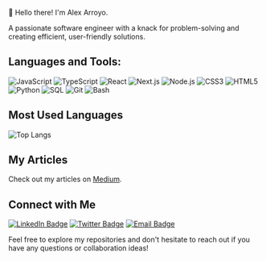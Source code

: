 👋 Hello there! I'm Alex Arroyo.

A passionate software engineer with a knack for problem-solving and creating efficient, user-friendly solutions.

## Languages and Tools:
![JavaScript](https://img.shields.io/badge/-JavaScript-F7DF1E?style=flat-square&logo=javascript&logoColor=black)
![TypeScript](https://img.shields.io/badge/-TypeScript-3178C6?style=flat-square&logo=typescript&logoColor=white)
![React](https://img.shields.io/badge/-React-61DAFB?style=flat-square&logo=react&logoColor=black)
![Next.js](https://img.shields.io/badge/-Next.js-000000?style=flat-square&logo=next.js&logoColor=white)
![Node.js](https://img.shields.io/badge/-Node.js-43853D?style=flat-square&logo=node.js&logoColor=white)
![CSS3](https://img.shields.io/badge/-CSS3-1572B6?style=flat-square&logo=css3&logoColor=white)
![HTML5](https://img.shields.io/badge/-HTML5-E34F26?style=flat-square&logo=html5&logoColor=white)
![Python](https://img.shields.io/badge/-Python-3776AB?style=flat-square&logo=Python&logoColor=white)
![SQL](https://img.shields.io/badge/-SQL-4479A1?style=flat-square&logo=mysql&logoColor=white)
![Git](https://img.shields.io/badge/-Git-F05032?style=flat-square&logo=git&logoColor=white)
![Bash](https://img.shields.io/badge/-Bash-4EAA25?style=flat-square&logo=gnu-bash&logoColor=white)

## Most Used Languages
![Top Langs](https://github-readme-stats.vercel.app/api/top-langs/?username=alexaldearroyo&layout=compact&theme=dark)

## My Articles

Check out my articles on [Medium](https://medium.com/@alexaldearroyo).

## Connect with Me
[![LinkedIn Badge](https://img.shields.io/badge/-Alex_Arroyo-blue?style=flat-square&logo=Linkedin&logoColor=white&link=https://www.linkedin.com/in/alexaldearroyo/)](https://www.linkedin.com/in/alexaldearroyo/)
[![Twitter Badge](https://img.shields.io/badge/-alexaldearroyo-1DA1F2?style=flat-square&logo=Twitter&logoColor=white&link=http://twitter.com/alexaldearroyo)](http://twitter.com/alexaldearroyo)
[![Email Badge](https://img.shields.io/badge/-alexaldearroyo%40gmail.com-D14836?style=flat-square&logo=Gmail&logoColor=white&link=mailto:alexaldearroyo@gmail.com)](mailto:alexaldearroyo@gmail.com)

Feel free to explore my repositories and don't hesitate to reach out if you have any questions or collaboration ideas!
